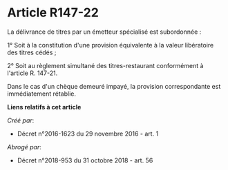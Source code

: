 # Article R147-22

La délivrance de titres par un émetteur spécialisé est subordonnée : 

1° Soit à la constitution d'une provision équivalente à la valeur libératoire des titres cédés ; 

2° Soit au règlement simultané des titres-restaurant conformément à l'article R. 147-21. 

Dans le cas d'un chèque demeuré impayé, la provision correspondante est immédiatement rétablie.

**Liens relatifs à cet article**

_Créé par_:

  - Décret n°2016-1623 du 29 novembre 2016 - art. 1

_Abrogé par_:

  - Décret n°2018-953 du 31 octobre 2018 - art. 56
